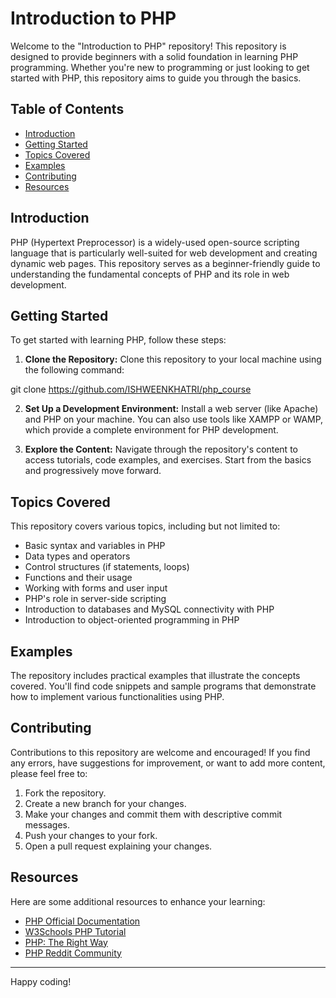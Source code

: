 # Introduction to PHP

Welcome to the "Introduction to PHP" repository! This repository is designed to provide beginners with a solid foundation in learning PHP programming. Whether you're new to programming or just looking to get started with PHP, this repository aims to guide you through the basics.

## Table of Contents

- [Introduction](#introduction)
- [Getting Started](#getting-started)
- [Topics Covered](#topics-covered)
- [Examples](#examples)
- [Contributing](#contributing)
- [Resources](#resources)

## Introduction

PHP (Hypertext Preprocessor) is a widely-used open-source scripting language that is particularly well-suited for web development and creating dynamic web pages. This repository serves as a beginner-friendly guide to understanding the fundamental concepts of PHP and its role in web development.

## Getting Started

To get started with learning PHP, follow these steps:

1. **Clone the Repository:** Clone this repository to your local machine using the following command:

git clone https://github.com/ISHWEENKHATRI/php_course


2. **Set Up a Development Environment:** Install a web server (like Apache) and PHP on your machine. You can also use tools like XAMPP or WAMP, which provide a complete environment for PHP development.

3. **Explore the Content:** Navigate through the repository's content to access tutorials, code examples, and exercises. Start from the basics and progressively move forward.

## Topics Covered

This repository covers various topics, including but not limited to:

- Basic syntax and variables in PHP
- Data types and operators
- Control structures (if statements, loops)
- Functions and their usage
- Working with forms and user input
- PHP's role in server-side scripting
- Introduction to databases and MySQL connectivity with PHP
- Introduction to object-oriented programming in PHP

## Examples

The repository includes practical examples that illustrate the concepts covered. You'll find code snippets and sample programs that demonstrate how to implement various functionalities using PHP.

## Contributing

Contributions to this repository are welcome and encouraged! If you find any errors, have suggestions for improvement, or want to add more content, please feel free to:

1. Fork the repository.
2. Create a new branch for your changes.
3. Make your changes and commit them with descriptive commit messages.
4. Push your changes to your fork.
5. Open a pull request explaining your changes.

## Resources

Here are some additional resources to enhance your learning:

- [PHP Official Documentation](https://www.php.net/manual/en/)
- [W3Schools PHP Tutorial](https://www.w3schools.com/php/)
- [PHP: The Right Way](https://phptherightway.com/)
- [PHP Reddit Community](https://www.reddit.com/r/PHP/)

---

Happy coding!
